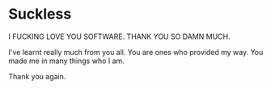 Suckless
========
I FUCKING LOVE YOU SOFTWARE. THANK YOU SO DAMN MUCH.

I've learnt really much from you all.
You are ones who provided my way.
You made me in many things who I am.

Thank you again.

